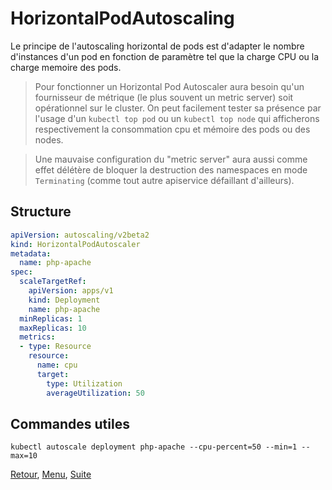 # HorizontalPodAutoscaling
Le principe de l'autoscaling horizontal de pods est d'adapter le nombre d'instances d'un pod en fonction de paramètre tel que la charge CPU ou la charge memoire des pods.

> Pour fonctionner un Horizontal Pod Autoscaler aura besoin qu'un fournisseur de métrique (le plus souvent un metric server) soit opérationnel sur le cluster. 
> On peut facilement tester sa présence par l'usage d'un `kubectl top pod` ou un `kubectl top node` qui afficherons respectivement la consommation cpu et mémoire des pods ou des nodes.

> Une mauvaise configuration du "metric server" aura aussi comme effet délétère de bloquer la destruction des namespaces en mode `Terminating` (comme tout autre apiservice défaillant d'ailleurs).

## Structure
```yaml
apiVersion: autoscaling/v2beta2
kind: HorizontalPodAutoscaler
metadata:
  name: php-apache
spec:
  scaleTargetRef:
    apiVersion: apps/v1
    kind: Deployment
    name: php-apache
  minReplicas: 1
  maxReplicas: 10
  metrics:
  - type: Resource
    resource:
      name: cpu
      target:
        type: Utilization
        averageUtilization: 50
```

## Commandes utiles
```shell
kubectl autoscale deployment php-apache --cpu-percent=50 --min=1 --max=10 
```

[Retour](https://obeyler.github.io/Formation-K8S/Chapitres/Deployment.html), [Menu](https://obeyler.github.io/Formation-K8S/), [Suite](https://obeyler.github.io/Formation-K8S/Chapitres/Daemonset.html)

